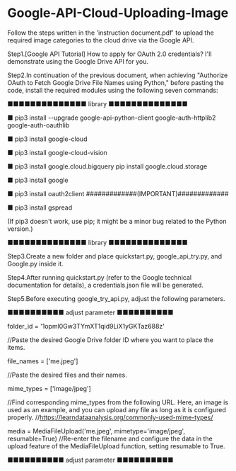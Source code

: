 # Google-API-Cloud-Uploading-Image
Follow the steps written in the 'instruction document.pdf' to upload the required image categories to the cloud drive via the Google API.

Step1.[Google API Tutorial] How to apply for OAuth 2.0 credentials? I'll demonstrate using the Google Drive API for you.

Step2.In continuation of the previous document, when achieving "Authorize OAuth to Fetch Google Drive File Names using Python," before pasting the code, install the required modules using the following seven commands:

■■■■■■■■■■■■■■  library  ■■■■■■■■■■■■■■

■ pip3 install --upgrade google-api-python-client google-auth-httplib2 google-auth-oauthlib

■ pip3 install google-cloud

■ pip3 install google-cloud-vision

■ pip3 install google.cloud.bigquery pip install google.cloud.storage

■ pip3 install google

■ pip3 install oauth2client     #############(IMPORTANT)#############

■ pip3 install gspread

(If pip3 doesn't work, use pip; it might be a minor bug related to the Python version.)

■■■■■■■■■■■■■■  library  ■■■■■■■■■■■■■■




Step3.Create a new folder and place quickstart.py, google_api_try.py, and Google.py inside it.

Step4.After running quickstart.py (refer to the Google technical documentation for details), a credentials.json file will be generated.

Step5.Before executing google_try_api.py, adjust the following parameters.


■■■■■■■■■■  adjust parameter  ■■■■■■■■■■

folder_id = '1opml0Gw3TYmXT1qid9LiX1yGKTaz688z'

//Paste the desired Google Drive folder ID where you want to place the items.



file_names = ['me.jpeg']

//Paste the desired files and their names.



mime_types = ['image/jpeg']

//Find corresponding mime_types from the following URL. Here, an image is used as an example, and you can upload any file as long as it is configured properly.
//https://learndataanalysis.org/commonly-used-mime-types/


media = MediaFileUpload('me.jpeg', mimetype='image/jpeg', resumable=True)
//Re-enter the filename and configure the data in the upload feature of the MediaFileUpload function, setting resumable to True.

■■■■■■■■■■  adjust parameter  ■■■■■■■■■■
